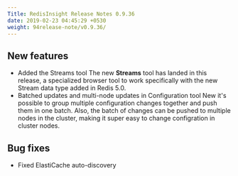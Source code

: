 ```yaml
---
Title: RedisInsight Release Notes 0.9.36 
date: 2019-02-23 04:45:29 +0530
weight: 94release-note/v0.9.36/
---
```

## New features

- Added the Streams tool
The new **Streams** tool has landed in this release, a specialized browser tool to work specifically with the new Stream data type added in Redis 5.0.
- Batched updates and multi-node updates in Configuration tool
New it's possible to group multiple configuration changes together and push them in one batch. Also, the batch of changes can be pushed to multiple nodes in the cluster, making it super easy to change configration in cluster nodes.

## Bug fixes

- Fixed ElastiCache auto-discovery
